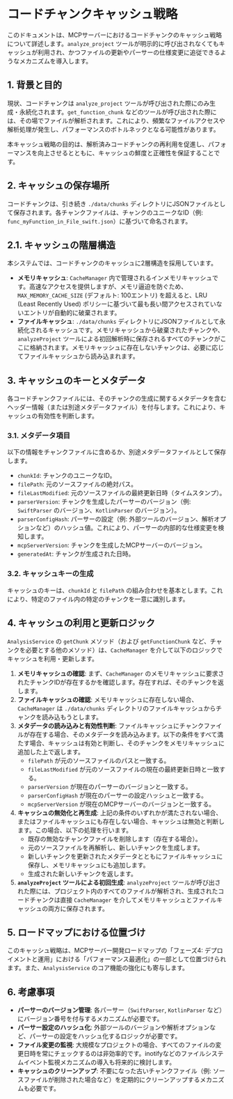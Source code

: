 # コードチャンクキャッシュ戦略

このドキュメントは、MCPサーバーにおけるコードチャンクのキャッシュ戦略について詳述します。`analyze_project` ツールが明示的に呼び出されなくてもキャッシュが利用され、かつファイルの更新やパーサーの仕様変更に追従できるようなメカニズムを導入します。

## 1. 背景と目的

現状、コードチャンクは `analyze_project` ツールが呼び出された際にのみ生成・永続化されます。`get_function_chunk` などのツールが呼び出された際には、その場でファイルが解析されます。これにより、頻繁なファイルアクセスや解析処理が発生し、パフォーマンスのボトルネックとなる可能性があります。

本キャッシュ戦略の目的は、解析済みコードチャンクの再利用を促進し、パフォーマンスを向上させるとともに、キャッシュの鮮度と正確性を保証することです。

## 2. キャッシュの保存場所

コードチャンクは、引き続き `./data/chunks` ディレクトリにJSONファイルとして保存されます。各チャンクファイルは、チャンクのユニークなID（例: `func_myFunction_in_File_swift.json`）に基づいて命名されます。

## 2.1. キャッシュの階層構造

本システムでは、コードチャンクのキャッシュに2層構造を採用しています。

- **メモリキャッシュ**: `CacheManager` 内で管理されるインメモリキャッシュです。高速なアクセスを提供しますが、メモリ逼迫を防ぐため、`MAX_MEMORY_CACHE_SIZE` (デフォルト: 100エントリ) を超えると、LRU (Least Recently Used) ポリシーに基づいて最も長い間アクセスされていないエントリが自動的に破棄されます。
- **ファイルキャッシュ**: `./data/chunks` ディレクトリにJSONファイルとして永続化されるキャッシュです。メモリキャッシュから破棄されたチャンクや、`analyzeProject` ツールによる初回解析時に保存されるすべてのチャンクがここに格納されます。メモリキャッシュに存在しないチャンクは、必要に応じてファイルキャッシュから読み込まれます。

## 3. キャッシュのキーとメタデータ

各コードチャンクファイルには、そのチャンクの生成に関するメタデータを含むヘッダー情報（または別途メタデータファイル）を付与します。これにより、キャッシュの有効性を判断します。

### 3.1. メタデータ項目

以下の情報をチャンクファイルに含めるか、別途メタデータファイルとして保存します。

- `chunkId`: チャンクのユニークなID。
- `filePath`: 元のソースファイルの絶対パス。
- `fileLastModified`: 元のソースファイルの最終更新日時（タイムスタンプ）。
- `parserVersion`: チャンクを生成したパーサーのバージョン（例: `SwiftParser` のバージョン、`KotlinParser` のバージョン）。
- `parserConfigHash`: パーサーの設定（例: 外部ツールのバージョン、解析オプションなど）のハッシュ値。これにより、パーサーの内部的な仕様変更を検知します。
- `mcpServerVersion`: チャンクを生成したMCPサーバーのバージョン。
- `generatedAt`: チャンクが生成された日時。

### 3.2. キャッシュキーの生成

キャッシュのキーは、`chunkId` と `filePath` の組み合わせを基本とします。これにより、特定のファイル内の特定のチャンクを一意に識別します。

## 4. キャッシュの利用と更新ロジック

`AnalysisService` の `getChunk` メソッド（および `getFunctionChunk` など、チャンクを必要とする他のメソッド）は、`CacheManager` を介して以下のロジックでキャッシュを利用・更新します。

1.  **メモリキャッシュの確認**: まず、`CacheManager` のメモリキャッシュに要求されたチャンクIDが存在するかを確認します。存在すれば、そのチャンクを返します。
2.  **ファイルキャッシュの確認**: メモリキャッシュに存在しない場合、`CacheManager` は `./data/chunks` ディレクトリのファイルキャッシュからチャンクを読み込もうとします。
3.  **メタデータの読み込みと有効性判断**: ファイルキャッシュにチャンクファイルが存在する場合、そのメタデータを読み込みます。以下の条件をすべて満たす場合、キャッシュは有効と判断し、そのチャンクをメモリキャッシュに追加した上で返します。
    - `filePath` が元のソースファイルのパスと一致する。
    - `fileLastModified` が元のソースファイルの現在の最終更新日時と一致する。
    - `parserVersion` が現在のパーサーのバージョンと一致する。
    - `parserConfigHash` が現在のパーサーの設定ハッシュと一致する。
    - `mcpServerVersion` が現在のMCPサーバーのバージョンと一致する。
4.  **キャッシュの無効化と再生成**: 上記の条件のいずれかが満たされない場合、またはファイルキャッシュにも存在しない場合、キャッシュは無効と判断します。この場合、以下の処理を行います。
    - 既存の無効なチャンクファイルを削除します（存在する場合）。
    - 元のソースファイルを再解析し、新しいチャンクを生成します。
    - 新しいチャンクを更新されたメタデータとともにファイルキャッシュに保存し、メモリキャッシュにも追加します。
    - 生成された新しいチャンクを返します。
5.  **`analyzeProject` ツールによる初回生成**: `analyzeProject` ツールが呼び出された際には、プロジェクト内のすべてのファイルが解析され、生成されたコードチャンクは直接 `CacheManager` を介してメモリキャッシュとファイルキャッシュの両方に保存されます。

## 5. ロードマップにおける位置づけ

このキャッシュ戦略は、MCPサーバー開発ロードマップの「フェーズ4: デプロイメントと運用」における「パフォーマンス最適化」の一部として位置づけられます。また、`AnalysisService` のコア機能の強化にも寄与します。

## 6. 考慮事項

- **パーサーのバージョン管理**: 各パーサー（`SwiftParser`, `KotlinParser` など）にバージョン番号を付与するメカニズムが必要です。
- **パーサー設定のハッシュ化**: 外部ツールのバージョンや解析オプションなど、パーサーの設定をハッシュ化するロジックが必要です。
- **ファイル変更の監視**: 大規模なプロジェクトの場合、すべてのファイルの変更日時を常にチェックするのは非効率的です。inotifyなどのファイルシステムイベント監視メカニズムの導入も将来的に検討します。
- **キャッシュのクリーンアップ**: 不要になった古いチャンクファイル（例: ソースファイルが削除された場合など）を定期的にクリーンアップするメカニズムも必要です。

